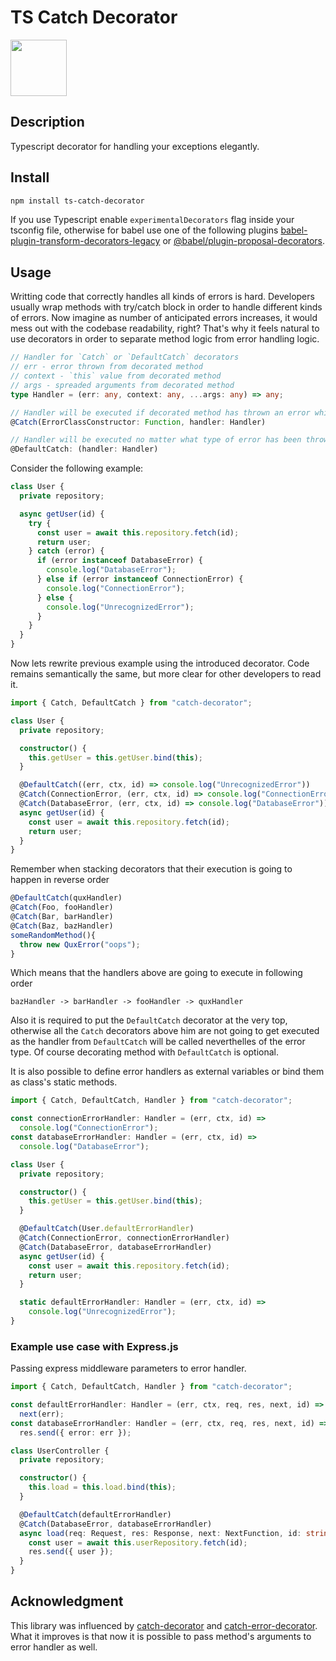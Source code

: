# TS Catch Decorator

<img src="https://upload.wikimedia.org/wikipedia/commons/thumb/c/c6/Toicon-icon-fandom-catch.svg/1200px-Toicon-icon-fandom-catch.svg.png" height="90" width="90">

## Description

Typescript decorator for handling your exceptions elegantly.

## Install

```bash
npm install ts-catch-decorator
```

If you use Typescript enable `experimentalDecorators` flag inside your tsconfig file, otherwise for babel use one of the following plugins [babel-plugin-transform-decorators-legacy](https://github.com/loganfsmyth/babel-plugin-transform-decorators-legacy) or [@babel/plugin-proposal-decorators](https://github.com/babel/babel/tree/master/packages/babel-plugin-proposal-decorators).

## Usage

Writting code that correctly handles all kinds of errors is hard. Developers usually wrap methods with try/catch block in order to handle different kinds of errors. Now imagine as number of anticipated errors increases, it would mess out with the codebase readability, right? That's why it feels natural to use decorators in order to separate method logic from error handling logic.

```ts
// Handler for `Catch` or `DefaultCatch` decorators
// err - error thrown from decorated method
// context - `this` value from decorated method
// args - spreaded arguments from decorated method
type Handler = (err: any, context: any, ...args: any) => any;

// Handler will be executed if decorated method has thrown an error which is instance of `ErrorClassConstructor`
@Catch(ErrorClassConstructor: Function, handler: Handler)

// Handler will be executed no matter what type of error has been thrown
@DefaultCatch: (handler: Handler)
```

Consider the following example:

```ts
class User {
  private repository;

  async getUser(id) {
    try {
      const user = await this.repository.fetch(id);
      return user;
    } catch (error) {
      if (error instanceof DatabaseError) {
        console.log("DatabaseError");
      } else if (error instanceof ConnectionError) {
        console.log("ConnectionError");
      } else {
        console.log("UnrecognizedError");
      }
    }
  }
}
```

Now lets rewrite previous example using the introduced decorator. Code remains semantically the same, but more clear for other developers to read it.

```ts
import { Catch, DefaultCatch } from "catch-decorator";

class User {
  private repository;

  constructor() {
    this.getUser = this.getUser.bind(this);
  }

  @DefaultCatch((err, ctx, id) => console.log("UnrecognizedError"))
  @Catch(ConnectionError, (err, ctx, id) => console.log("ConnectionError"))
  @Catch(DatabaseError, (err, ctx, id) => console.log("DatabaseError"))
  async getUser(id) {
    const user = await this.repository.fetch(id);
    return user;
  }
}
```

Remember when stacking decorators that their execution is going to happen in reverse order

```ts
@DefaultCatch(quxHandler)
@Catch(Foo, fooHandler)
@Catch(Bar, barHandler)
@Catch(Baz, bazHandler)
someRandomMethod(){
  throw new QuxError("oops");
}
```

Which means that the handlers above are going to execute in following order

```
bazHandler -> barHandler -> fooHandler -> quxHandler
```

Also it is required to put the `DefaultCatch` decorator at the very top, otherwise all the `Catch` decorators above him are not going to get executed as the handler from `DefaultCatch` will be called neverthelles of the error type. Of course decorating method with `DefaultCatch` is optional.

It is also possible to define error handlers as external variables or bind them as class's static methods.

```ts
import { Catch, DefaultCatch, Handler } from "catch-decorator";

const connectionErrorHandler: Handler = (err, ctx, id) =>
  console.log("ConnectionError");
const databaseErrorHandler: Handler = (err, ctx, id) =>
  console.log("DatabaseError");

class User {
  private repository;

  constructor() {
    this.getUser = this.getUser.bind(this);
  }

  @DefaultCatch(User.defaultErrorHandler)
  @Catch(ConnectionError, connectionErrorHandler)
  @Catch(DatabaseError, databaseErrorHandler)
  async getUser(id) {
    const user = await this.repository.fetch(id);
    return user;
  }

  static defaultErrorHandler: Handler = (err, ctx, id) =>
    console.log("UnrecognizedError");
}
```

### Example use case with Express.js

Passing express middleware parameters to error handler.

```ts
import { Catch, DefaultCatch, Handler } from "catch-decorator";

const defaultErrorHandler: Handler = (err, ctx, req, res, next, id) =>
  next(err);
const databaseErrorHandler: Handler = (err, ctx, req, res, next, id) =>
  res.send({ error: err });

class UserController {
  private repository;

  constructor() {
    this.load = this.load.bind(this);
  }

  @DefaultCatch(defaultErrorHandler)
  @Catch(DatabaseError, databaseErrorHandler)
  async load(req: Request, res: Response, next: NextFunction, id: string) {
    const user = await this.userRepository.fetch(id);
    res.send({ user });
  }
}
```

## Acknowledgment

This library was influenced by [catch-decorator](https://www.npmjs.com/package/catch-decorator) and [catch-error-decorator](https://www.npmjs.com/package/catch-error-decorator). What it improves is that now it is possible to pass method's arguments to error handler as well.

